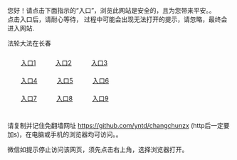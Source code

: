 您好！请点击下面指示的“入口”，浏览此网站是安全的，且为您带来平安。。 <br/>
点击入口后，请耐心等待， 过程中可能会出现无法打开的提示，请忽略，最终会进入网站. </br>

法轮大法在长春<br/>
<div style="padding:10px"><a style="margin:20px" target="_blank" href="https://dhh2dpj4o5nd3.cloudfront.net/2Qpsp?yvagw" id="ccLink1" rel="nofollow">入口1</a> <a target="_blank" style="margin:20px" href="https://d3dqsw9qec1bn0.cloudfront.net/2Qpsp?tpxosbm" id="ccLink2" rel="nofollow">入口2</a> <a style="margin:20px" target="_blank" href="https://d3bsj6jts0l8v4.cloudfront.net/2Qpsp?sgrqgi" id="ccLink3" rel="nofollow">入口3</a></div>

<div style="padding:10px" ><a style="margin:20px" target="_blank" href="https://dhh2dpj4o5nd3.cloudfront.net/2Qpsp?yvagw" id="ccLink4" rel="nofollow">入口4</a> <a style="margin:20px" href="https://d3dqsw9qec1bn0.cloudfront.net/2Qpsp?tpxosbm" target="_blank" id="ccLink5" rel="nofollow">入口5</a> <a style="margin:20px" href="https://d3bsj6jts0l8v4.cloudfront.net/2Qpsp?sgrqgi" target="_blank" id="ccLink6" rel="nofollow">入口6</a></div>

<div style="padding:10px"><a style="margin:20px" target="_blank" href="https://dhh2dpj4o5nd3.cloudfront.net/2Qpsp?yvagw" id="ccLink7" rel="nofollow">入口7</a> <a style="margin:20px" href="https://d3dqsw9qec1bn0.cloudfront.net/2Qpsp?tpxosbm" target="_blank" id="ccLink8" rel="nofollow">入口8</a> <a style="margin:20px" target="_blank" href="https://d3bsj6jts0l8v4.cloudfront.net/2Qpsp?sgrqgi" id="ccLink9" rel="nofollow">入口9</a></div>

<br/>



请复制并记住免翻墙网址 https://github.com/yntd/changchunzx (http后一定要加s)，在电脑或手机的浏览器均可访问。。<br/>

微信如提示停止访问该网页，须先点击右上角，选择浏览器打开。
